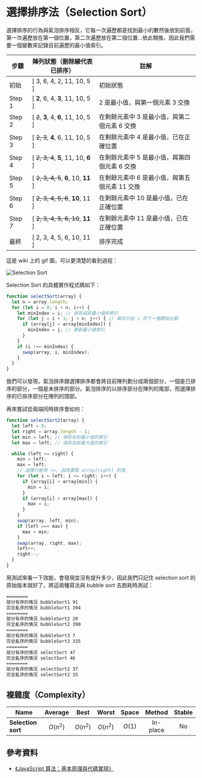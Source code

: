 # 選擇排序法（Selection Sort）

選擇排序的行為與氣泡排序相反，它每一次遍歷都是找到最小的數然後放到前面，第一次遍歷放在第一個位置，第二次遍歷放在第二個位置...依此類推。因此我們需要一個變數來記錄目前遍歷的最小值索引。

| 步驟   | 陣列狀態（刪除線代表已排序）          | 註解                                          |
| ------ | ------------------------------------- | --------------------------------------------- |
| 初始   | [ 3, 6, 4, 2, 11, 10, 5 ]             | 初始狀態                                      |
| Step 1 | [ **2**, 6, 4, **3**, 11, 10, 5 ]     | 2 是最小值，與第一個元素 3 交換               |
| Step 2 | [ ~~2~~, **3**, 4, **6**, 11, 10, 5 ] | 在剩餘元素中 3 是最小值，與第二個元素 6 交換  |
| Step 3 | [ ~~2, 3~~, **4**, 6, 11, 10, 5 ]     | 在剩餘元素中 4 是最小值，已在正確位置         |
| Step 4 | [ ~~2, 3, 4~~, **5**, 11, 10, **6** ] | 在剩餘元素中 5 是最小值，與第四個元素 6 交換  |
| Step 5 | [ ~~2, 3, 4, 5~~, **6**, 10, **11** ] | 在剩餘元素中 6 是最小值，與第五個元素 11 交換 |
| Step 6 | [ ~~2, 3, 4, 5, 6~~, **10**, 11 ]     | 在剩餘元素中 10 是最小值，已在正確位置        |
| Step 7 | [ ~~2, 3, 4, 5, 6, 10~~, **11** ]     | 在剩餘元素中 11 是最小值，已在正確位置        |
| 最終   | [ 2, 3, 4, 5, 6, 10, 11 ]             | 排序完成                                      |

這是 wiki 上的 gif 圖，可以更清楚的看到過程：

![Selection Sort](https://upload.wikimedia.org/wikipedia/commons/9/94/Selection-Sort-Animation.gif)

Selection Sort 的具體實作程式碼如下：

```js
function selectSort(array) {
  let n = array.length;
  for (let i = 0; i < n; i++) {
    let minIndex = i; // 保存目前最小值的索引
    for (let j = i + 1; j < n; j++) { // 每次只從 i 的下一個開始比較
      if (array[j] < array[minIndex]) {
        minIndex = j; // 更新最小值索引
      }
    }
    if (i !== minIndex) {
      swap(array, i, minIndex);
    }
  }
}
```

我們可以發現，氣泡排序跟選擇排序都會將目前陣列劃分成兩個部分，一個是已排序的部分，一個是未排序的部分。氣泡排序的以排序部分在陣列的尾部，而選擇排序的已排序部分在陣列的頭部。

再來嘗試從兩端同時排序會如何：

```js
function selectSort2(array) {
  let left = 0;
  let right = array.length - 1;
  let min = left; // 保存目前最小值的索引
  let max = left; // 保存目前最大值的索引

  while (left <= right) {
    min = left;
    max = left;
    // 這裡只能用 <=, 因為要取 array[right] 的值
    for (let i = left; i <= right; i++) {
      if (array[i] < array[min]) {
        min = i;
      }
      if (array[i] > array[max]) {
        max = i;
      }
    }
    swap(array, left, min);
    if (left === max) {
      max = min;
    }
    swap(array, right, max);
    left++;
    right--;
  }
}
```

用測試來看一下效能，會發現並沒有提升多少，因此我們只記住 selection sort 的原始版本就好了。將這兩種寫法與 bubble sort 去跑耗時測試：

```bash
========
部分有序的情況 bubbleSort1 91
完全亂序的情況 bubbleSort1 394
========
部分有序的情況 bubbleSort2 20
完全亂序的情況 bubbleSort2 390
========
部分有序的情況 bubbleSort3 7
完全亂序的情況 bubbleSort3 335
========
部分有序的情況 selectSort 47
完全亂序的情況 selectSort 46
========
部分有序的情況 selectSort2 37
完全亂序的情況 selectSort2 35
```

## 複雜度（Complexity）

| Name               | Average  |   Best   |  Worst   | Space  |  Method  | Stable |
| ------------------ | :------: | :------: | :------: | :----: | :------: | :----: |
| **Selection sort** | $O(n^2)$ | $O(n^2)$ | $O(n^2)$ | $O(1)$ | In-place |   No   |

## 參考資料

- [《JavaScript 算法：基本原理與代碼實現》](https://www.tenlong.com.tw/products/9787115596154?list_name=r-zh_cn)
